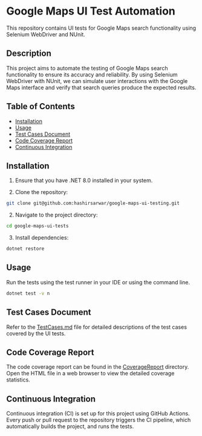 # Google Maps UI Test Automation

This repository contains UI tests for Google Maps search functionality using Selenium WebDriver and NUnit.

## Description

This project aims to automate the testing of Google Maps search functionality to ensure its accuracy and reliability. By using Selenium WebDriver with NUnit, we can simulate user interactions with the Google Maps interface and verify that search queries produce the expected results.

## Table of Contents

- [Installation](#installation)
- [Usage](#usage)
- [Test Cases Document](#test-cases-document)
- [Code Coverage Report](#code-coverage-report)
- [Continuous Integration](#continuous-integration)

## Installation

1. Ensure that you have .NET 8.0 installed in your system.

1. Clone the repository:

```bash
git clone git@github.com:hashirsarwar/google-maps-ui-testing.git
```

2. Navigate to the project directory:

```bash
cd google-maps-ui-tests
```

3. Install dependencies:

```bash
dotnet restore
```

## Usage

Run the tests using the test runner in your IDE or using the command line.

```bash
dotnet test -v n
```

## Test Cases Document

Refer to the [TestCases.md](TestCases.md) file for detailed descriptions of the test cases covered by the UI tests.

## Code Coverage Report

The code coverage report can be found in the [CoverageReport](CoverageReport) directory. Open the HTML file in a web browser to view the detailed coverage statistics.

## Continuous Integration

Continuous integration (CI) is set up for this project using GitHub Actions. Every push or pull request to the repository triggers the CI pipeline, which automatically builds the project, and runs the tests.
